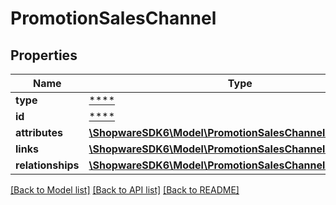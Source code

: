 # PromotionSalesChannel

## Properties
Name | Type | Description | Notes
------------ | ------------- | ------------- | -------------
**type** | [****](.md) |  | [optional] 
**id** | [****](.md) |  | [optional] 
**attributes** | [**\ShopwareSDK6\Model\PromotionSalesChannelAttributes**](PromotionSalesChannelAttributes.md) |  | [optional] 
**links** | [**\ShopwareSDK6\Model\PromotionSalesChannelLinks**](PromotionSalesChannelLinks.md) |  | [optional] 
**relationships** | [**\ShopwareSDK6\Model\PromotionSalesChannelRelationships**](PromotionSalesChannelRelationships.md) |  | [optional] 

[[Back to Model list]](../../README.md#documentation-for-models) [[Back to API list]](../../README.md#documentation-for-api-endpoints) [[Back to README]](../../README.md)

